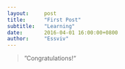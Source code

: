 ```yaml
---
layout:     post
title:      "First Post"
subtitle:   "Learning"
date:       2016-04-01 16:00:00+0800
author:     "Essviv"
---
```


> ”Congratulations!“
